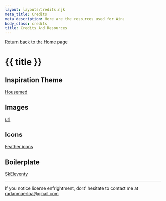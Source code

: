 ```yaml
---
layout: layouts/credits.njk
meta_title: Credits
meta_description: Here are the resources used for Aina
body_class: credits
title: Credits And Resources
---
```


<a class="border-0 text-base text-gray-500 block -mt-24 mb-12" href="/">Return back to the Home page</a>

# {{ title }}

## Inspiration Theme

[Housemed](link)

<div class="my-12"></div><!-- spacer -->

## Images

[url](link)

<div class="my-12"></div><!-- spacer -->

## Icons

[Feather icons](url)

<div class="my-12"></div><!-- spacer -->

## Boilerplate

[SkEleventy](link)

<div class="my-12"></div><!-- spacer -->

<hr class="mb-8">

If you notice license enfrightment, dont' hesitate to contact me at [radanmaerloa@gmail.com](mailto:radanamaerloa@gmail.com)